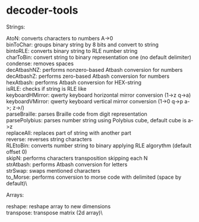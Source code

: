 # decoder-tools

Strings:

AtoN: converts characters to numbers A->0\
binToChar: groups binary string by 8 bits and convert to string\
bintoRLE: converts binary string to RLE number string\
charToBin: convert string to binary representation one (no default delimiter)\
condense: removes spaces\
decAtbashNZ: performs nonzero-based Atbash conversion for numbers\
decAtbashZ: performs zero-based Atbash conversion for numbers\
hexAtbash: performs Atbash conversion for HEX-string\
isRLE: checks if string is RLE like\
keyboardHMirror: qwerty keyboard horizontal mirror conversion (1->z q->a)\
keyboardVMirror: qwerty keyboard vertical mirror conversion (1->0 q->p a->; z->/)\
parseBraille: parses Braille code from digit representation\
parsePolybius: parses number string using Polybius cube, default cube is a->z\
replaceAll: replaces part of string with another part\
reverse: reverses string characters\
RLEtoBin: converts number string to binary applying RLE algorythm (default offset 0)\
skipN: performs characters transposition skipping each N\
strAtbash: performs Atbash conversion for letters\
strSwap: swaps mentioned characters\
to_Morse: performs conversion to morse code with delimited (space by default)\


Arrays:

reshape: reshape array to new dimensions\
transpose: transpose matrix (2d array)\
